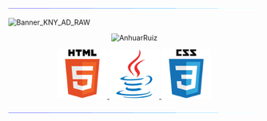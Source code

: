<!-- <div> -->
<div align="center">
<img src="https://github.com/karthikmohan/karthikmohan/blob/master/Images/bottom_bar.gif" >
</div>


![Banner_KNY_AD_RAW](https://user-images.githubusercontent.com/102453307/187804024-7fcd5e2d-9a54-4a30-9069-2a2e731673e5.png)

<p align="center">
<img src="https://github-readme-stats.vercel.app/api/top-langs?username=AnhuarRuiz&show_icons=true&theme=radical&locale=en&layout=compact" alt="AnhuarRuiz"/>
</p>
<p align="center"><a href="https://www.w3schools.com/css/" target="_blank" rel="noreferrer"><img src="https://raw.githubusercontent.com/devicons/devicon/master/icons/html5/html5-original-wordmark.svg" alt="html5" width="100" height="100"/> </a> <a href="https://www.java.com" target="_blank" rel="noreferrer"> <img src="https://raw.githubusercontent.com/devicons/devicon/master/icons/java/java-original.svg" alt="java" width="100" height="100"/></a><a href="https://www.w3schools.com/css/" target="_blank" rel="noreferrer"> <img src="https://raw.githubusercontent.com/devicons/devicon/master/icons/css3/css3-original-wordmark.svg" alt="css3" width="100" height="100"/> </a></p>
<div align="center">
<img src="https://github.com/karthikmohan/karthikmohan/blob/master/Images/bottom_bar.gif" >
</div>
